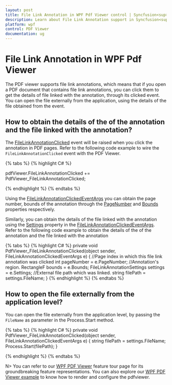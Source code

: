 ```yaml
---
layout: post
title: File Link Annotation in WPF Pdf Viewer control | Syncfusion<sup>&reg;</sup>;
description: Learn about File Link Annotation support in Syncfusion<sup>&reg;</sup>; Essential Studio<sup>&reg;</sup>; WPF Pdf Viewer control, its elements and more.
platform: wpf
control: PDF Viewer
documentation: ug
---
```


# File Link Annotation in WPF Pdf Viewer

The PDF viewer supports file link annotations, which means that if you open a PDF document that contains file link annotations, you can click them to get the details of file linked with the annotation, through its clicked event. You can open the file externally from the application, using the details of the file obtained from the event.

## How to obtain the details of the of the annotation and the file linked with the annotation?

The [FileLinkAnnotationClicked](https://help.syncfusion.com/cr/wpf/Syncfusion.Windows.PdfViewer.PdfViewerControl.html#Syncfusion_Windows_PdfViewer_PdfViewerControl_FileLinkAnnotationClicked) event will be raised when you click the annotation in PDF pages. Refer to the following code example to wire the `FileLinkAnnotationClicked` event with the PDF Viewer.

{% tabs %}
{% highlight C# %}

pdfViewer.FileLinkAnnotationClicked += PdfViewer_FileLinkAnnotationClicked;
	
{% endhighlight %}
{% endtabs %}

Using the [FileLinkAnnotationClickedEventArgs](https://help.syncfusion.com/cr/wpf/Syncfusion.Windows.PdfViewer.FileLinkAnnotationClickedEventArgs.html) you can obtain the page number, bounds of the annotation through the [PageNumber](https://help.syncfusion.com/cr/wpf/Syncfusion.Windows.PdfViewer.FileLinkAnnotationClickedEventArgs.html#Syncfusion_Windows_PdfViewer_FileLinkAnnotationClickedEventArgs_PageNumber) and [Bounds](https://help.syncfusion.com/cr/wpf/Syncfusion.Windows.PdfViewer.FileLinkAnnotationClickedEventArgs.html#Syncfusion_Windows_PdfViewer_FileLinkAnnotationClickedEventArgs_Bounds) properties respectively.

Similarly, you can obtain the details of the file linked with the annotation using the [Settings](https://help.syncfusion.com/cr/wpf/Syncfusion.Windows.PdfViewer.FileLinkAnnotationClickedEventArgs.html#Syncfusion_Windows_PdfViewer_FileLinkAnnotationClickedEventArgs_Settings) property in the [FileLinkAnnotationClickedEventArgs](https://help.syncfusion.com/cr/wpf/Syncfusion.Windows.PdfViewer.FileLinkAnnotationClickedEventArgs.html). Refer to the following code example to obtain the details of the of the annotation and the file linked with the annotation

{% tabs %}
{% highlight C# %}
private void PdfViewer_FileLinkAnnotationClicked(object sender, FileLinkAnnotationClickedEventArgs e)
{
    //Page index in which this file link annotation was clicked 
    int pageNumber = e.PageNumber;
    //Annotation's region.
    RectangleF bounds = e.Bounds;
    FileLinkAnnotationSettings settings = e.Settings;
    //External file path which was linked. 
    string filePath = settings.FileName;
}
{% endhighlight %}
{% endtabs %}

## How to open the file externally from the application level?

You can open the file externally from the application level, by passing the `FileName` as parameter in the Process.Start method.

{% tabs %}
{% highlight C# %}
private void PdfViewer_FileLinkAnnotationClicked(object sender, FileLinkAnnotationClickedEventArgs e)
{
    string filePath = settings.FileName;
    Process.Start(filePath);
}

{% endhighlight %}
{% endtabs %}


N> You can refer to our [WPF PDF Viewer](https://www.syncfusion.com/wpf-controls/pdf-viewer) feature tour page for its groundbreaking feature representations. You can also explore our [WPF PDF Viewer example](https://github.com/syncfusion/wpf-demos) to know how to render and configure the pdfviewer.